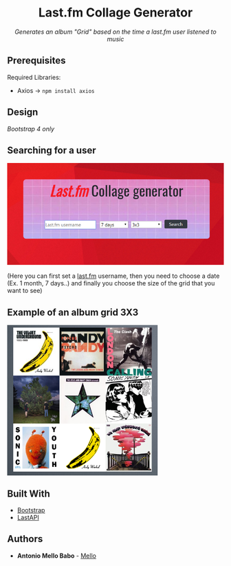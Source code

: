 <h1 align="center">Last.fm Collage Generator</h1>
<p align="center"><i>Generates an album "Grid" based on the time a last.fm user listened to music</i></p>

## Prerequisites

Required Libraries:
* Axios →  ```npm install axios``` 

## Design
<i>Bootstrap 4 only</i>

## Searching for a user
![small](lastfm-files/read_images/lastfmintro.png)
<p>(Here you can first set a <a href="https://www.last.fm/">last.fm</a> username, then you need to choose a date (Ex. 1 month, 7 days..) and finally you choose the size of the grid that you want to see)</p>

## Example of an album grid 3X3
<img align="center" src="https://github.com/MelloTonio/Last.fm-Collage_Generator/blob/master/lastfm-files/read_images/lastchart.png" alt="Your image title" width="350" height="350"/>


## Built With

* [Bootstrap](https://getbootstrap.com/) 
* [LastAPI](https://www.last.fm/api/?lang=pt&)

## Authors

* **Antonio Mello Babo**  - [Mello](https://github.com/MelloTonio)
